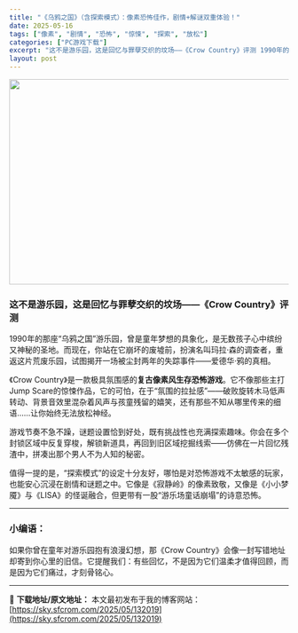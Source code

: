 ```yaml
---
title: "《乌鸦之国》（含探索模式）：像素恐怖佳作，剧情+解谜双重体验！"
date: 2025-05-16
tags: ["像素", "剧情", "恐怖", "惊悚", "探索", "放松"]
categories: ["PC游戏下载"]
excerpt: "这不是游乐园，这是回忆与罪孽交织的坟场——《Crow Country》评测 1990年的那座“乌鸦之国”游乐园，曾是童年梦想的具象化，是无数孩子心中缤纷又神秘的圣地。而现在，你站在它崩坏的废墟前，扮演名叫玛拉·森的调查者，重返这片荒废乐园，试图揭开一场被尘封两年的失踪事件——爱德华·鸦的真相。 《C&hellip;"
layout: post
---
```


<img class="aligncenter size-full wp-image-132020" src="https://sky.sfcrom.com/wp-content/uploads/2025/05/2025051603305040.webp" alt="" width="660" height="370" />
<h3 class="" data-start="95" data-end="140"><strong data-start="99" data-end="140">这不是游乐园，这是回忆与罪孽交织的坟场——《Crow Country》评测</strong></h3>
<p class="" data-start="142" data-end="251">1990年的那座“乌鸦之国”游乐园，曾是童年梦想的具象化，是无数孩子心中缤纷又神秘的圣地。而现在，你站在它崩坏的废墟前，扮演名叫玛拉·森的调查者，重返这片荒废乐园，试图揭开一场被尘封两年的失踪事件——爱德华·鸦的真相。</p>
<p class="" data-start="253" data-end="389">《Crow Country》是一款极具氛围感的<strong data-start="276" data-end="291">复古像素风生存恐怖游戏</strong>。它不像那些主打Jump Scare的惊悚作品，它的可怕，在于“氛围的拉扯感”——破败旋转木马低声转动、背景音效里混杂着风声与孩童残留的嬉笑，还有那些不知从哪里传来的细语……让你始终无法放松神经。</p>
<p class="" data-start="391" data-end="481">游戏节奏不急不躁，谜题设置恰到好处，既有挑战性也充满探索趣味。你会在多个封锁区域中反复穿梭，解锁新道具，再回到旧区域挖掘线索——仿佛在一片回忆残渣中，拼凑出那个男人不为人知的秘密。</p>
<p class="" data-start="483" data-end="592">值得一提的是，“探索模式”的设定十分友好，哪怕是对恐怖游戏不太敏感的玩家，也能安心沉浸在剧情和谜题之中。它像是《寂静岭》的像素致敬，又像是《小小梦魇》与《LISA》的怪诞融合，但更带有一股“游乐场童话崩塌”的诗意恐怖。</p>


<hr class="" data-start="594" data-end="597" />

<h3 class="" data-start="599" data-end="611"><strong data-start="603" data-end="611">小编语：</strong></h3>
<p class="" data-start="613" data-end="704">如果你曾在童年对游乐园抱有浪漫幻想，那《Crow Country》会像一封写错地址却寄到你心里的旧信。它提醒我们：有些回忆，不是因为它们温柔才值得回顾，而是因为它们痛过，才刻骨铭心。</p>

---
📖 **下载地址/原文地址：** 本文最初发布于我的博客网站：[https://sky.sfcrom.com/2025/05/132019](https://sky.sfcrom.com/2025/05/132019)
